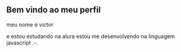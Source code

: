## Bem vindo ao meu perfil

meu nome é victor

e estou estudando na alura
estou me desenvolvendo na linguagem javascript
.-.
